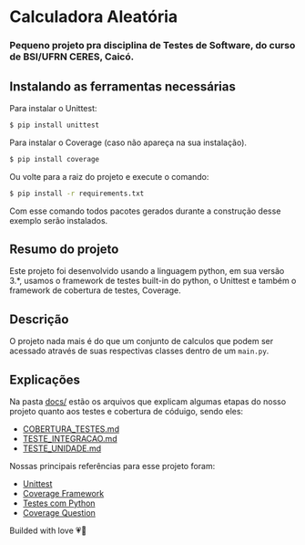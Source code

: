 # Calculadora Aleatória  

### Pequeno projeto pra disciplina de Testes de Software, do curso de BSI/UFRN CERES, Caicó.  

## Instalando as ferramentas necessárias
Para instalar o Unittest:  
```bash
$ pip install unittest
```
Para instalar o Coverage (caso não apareça na sua instalação).
```bash
$ pip install coverage
```
Ou volte para a raiz do projeto e execute o comando:
```bash
$ pip install -r requirements.txt
```
Com esse comando todos pacotes gerados durante a construção desse exemplo serão instalados.  

## Resumo do projeto
Este projeto foi desenvolvido usando a linguagem python, em sua versão 3.*, usamos o framework de testes built-in do python, o Unittest e também o framework de cobertura de testes, Coverage.  

## Descrição
O projeto nada mais é do que um conjunto de calculos que podem ser acessado através de suas respectivas classes dentro de um ```main.py```.

## Explicações  
Na pasta [docs/](https://github.com/jan1o/TesteDeSoftwareCalculadora/tree/master/docs) estão os arquivos que explicam algumas etapas do nosso projeto quanto aos testes e cobertura de códuigo, sendo eles:  
- [COBERTURA_TESTES.md](https://github.com/jan1o/TesteDeSoftwareCalculadora/blob/master/docs/COBERTURA_TESTES.md)
- [TESTE_INTEGRACAO.md](https://github.com/jan1o/TesteDeSoftwareCalculadora/blob/master/docs/TESTE_INTEGRACAO.md)
- [TESTE_UNIDADE.md](https://github.com/jan1o/TesteDeSoftwareCalculadora/blob/master/docs/TESTE_UNIDADE.md)

Nossas principais referências para esse projeto foram:

- [Unittest](https://docs.python.org/pt-br/3/library/unittest.html)  
- [Coverage Framework](https://coverage.readthedocs.io/en/coverage-5.4/)  
- [Testes com Python](https://lucasmagnum.gitbooks.io/testes-com-python/content/handson/coveragemd.html)  
- [Coverage Question](https://coverage.readthedocs.io/en/coverage-5.4/)  

Builded with love 💗💓
